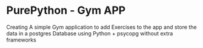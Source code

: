 # PurePython - Gym APP

Creating A simple Gym application to add Exercises to the app and store the data in a postgres Database using Python + psycopg without extra frameworks
